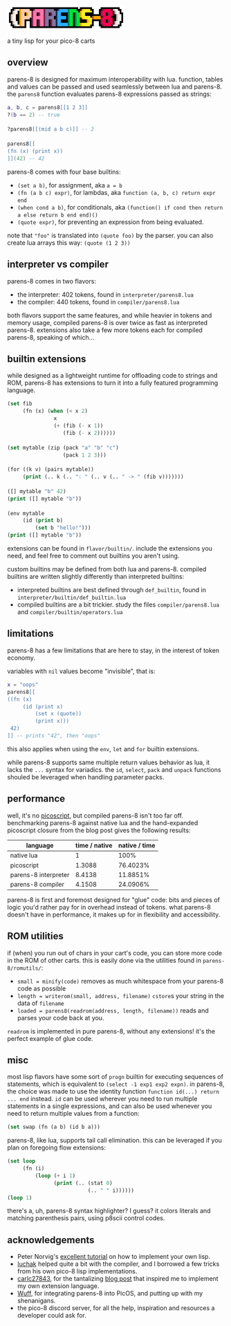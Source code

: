 ![(parens-8)](parens-8.png)

a tiny lisp for your pico-8 carts

## overview

parens-8 is designed for maximum interoperability with lua. function, tables and values can be passed and used seamlessly between lua and parens-8. the `parens8` function evaluates parens-8 expressions passed as strings:

```lua
a, b, c = parens8[[1 2 3]]
?(b == 2) -- true

?parens8[[(mid a b c)]] -- 2

parens8[[
(fn (x) (print x))
]](42) -- 42
```

parens-8 comes with four base builtins:
* `(set a b)`, for assignment, aka `a = b`
* `(fn (a b c) expr)`, for lambdas, aka `function (a, b, c) return expr end`
* `(when cond a b)`, for conditionals, aka `(function() if cond then return a else return b end end)()`
* `(quote expr)`, for preventing an expression from being evaluated.

note that `"foo"` is translated into `(quote foo)` by the parser. you can also create lua arrays this way: `(quote (1 2 3))`

## interpreter vs compiler

parens-8 comes in two flavors:
* the interpreter: 402 tokens, found in `interpreter/parens8.lua`
* the compiler: 440 tokens, found in `compiler/parens8.lua`

both flavors support the same features, and while heavier in tokens and memory usage, compiled parens-8 is over twice as fast as interpreted parens-8. extensions also take a few more tokens each for compiled parens-8, speaking of which...

## builtin extensions

while designed as a lightweight runtime for offloading code to strings and ROM, parens-8 has extensions to turn it into a fully featured programming language.

```lisp
(set fib
     (fn (x) (when (< x 2)
               x
               (+ (fib (- x 1))
                  (fib (- x 2))))))

(set mytable (zip (pack "a" "b" "c")
                  (pack 1 2 3)))

(for ((k v) (pairs mytable))
     (print (.. k (.. ": " (.. v (.. " -> " (fib v)))))))

([] mytable "b" 42)
(print ([] mytable "b"))

(env mytable
     (id (print b)
         (set b "hello!")))
(print ([] mytable "b"))
```

extensions can be found in `flavor/builtin/`. include the extensions you need, and feel free to comment out builtins you aren't using.

custom builtins may be defined from both lua and parens-8. compiled builtins are written slightly differently than interpreted builtins:
* interpreted builtins are best defined through `def_builtin`, found in `interpreter/builtin/def_builtin.lua`
* compiled builtins are a bit trickier. study the files `compiler/parens8.lua` and `compiler/builtin/operators.lua`

## limitations

parens-8 has a few limitations that are here to stay, in the interest of token economy.

variables with `nil` values become "invisible", that is:
```lua
x = "oops"
parens8[[
((fn (x)
     (id (print x)
         (set x (quote))
         (print x)))
 42)
]] -- prints "42", then "oops"
```
this also applies when using the `env`, `let` and `for` builtin extensions.

while parens-8 supports same multiple return values behavior as lua, it lacks the `...` syntax for variadics. the `id`, `select`, `pack` and `unpack` functions shouled be leveraged when handling parameter packs.

## performance

well, it's no [picoscript](https://carlc27843.github.io/post/picoscript/), but compiled parens-8 isn't too far off. benchmarking parens-8 against native lua and the hand-expanded picoscript closure from the blog post gives the following results:

| language | time / native | native / time |
| --- | --- | --- |
| native lua | 1 | 100% |
| picoscript | 1.3088 | 76.4023% |
| parens-8 interpreter | 8.4138 | 11.8851% |
| parens-8 compiler | 4.1508 | 24.0906% |

parens-8 is first and foremost designed for "glue" code: bits and pieces of logic you'd rather pay for in overhead instead of tokens. what parens-8 doesn't have in performance, it makes up for in flexibility and accessibility.

## ROM utilities

if (when) you run out of chars in your cart's code, you can store more code in the ROM of other carts. this is easily done via the utilities found in `parens-8/romutils/`:
* `small = minify(code)` removes as much whitespace from your parens-8 code as possible
* `length = writerom(small, address, filename)` `cstore`s your string in the data of `filename`
* `loaded = parens8(readrom(address, length, filename))` reads and parses your code back at you.

`readrom` is implemented in pure parens-8, without any extensions! it's the perfect example of glue code.

## misc

most lisp flavors have some sort of `progn` builtin for executing sequences of statements, which is equivalent to `(select -1 exp1 exp2 expn)`. in parens-8, the choice was made to use the identity function `function id(...) return ... end` instead. `id` can be used wherever you need to run multiple statements in a single expressions, and can also be used whenever you need to return multiple values from a function:
```lisp
(set swap (fn (a b) (id b a)))
```

parens-8, like lua, supports tail call elimination. this can be leveraged if you plan on foregoing flow extensions:
```lisp
(set loop
     (fn (i)
         (loop (+ i 1)
               (print (.. (stat 0)
                          (.. " " i))))))
(loop 1)
```

there's a, uh, parens-8 syntax highlighter? I guess? it colors literals and matching parenthesis pairs, using p8scii control codes.

## acknowledgements

* Peter Norvig's [excellent tutorial](https://norvig.com/lispy.html) on how to implement your own lisp.
* [luchak](https://github.com/luchak) helped quite a bit with the compiler, and I borrowed a few tricks from his own pico-8 lisp implementations.
* [carlc27843](https://carlc27843.github.io/), for the tantalizing [blog post](https://carlc27843.github.io/post/picoscript/) that inspired me to implement my own extension language.
* [Wuff](https://wuffmakesgames.itch.io/), for integrating parens-8 into PicOS, and putting up with my shenanigans.
* the pico-8 discord server, for all the help, inspiration and resources a developer could ask for.

